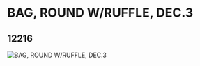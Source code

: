 # BAG, ROUND W/RUFFLE, DEC.3
## 12216
![BAG, ROUND W/RUFFLE, DEC.3](https://lc-www-live-s.legocdn.com/media/bricks/5/2/6019070.jpg)